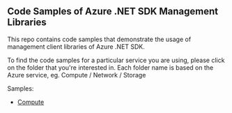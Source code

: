 ## Code Samples of Azure .NET SDK Management Libraries 

This repo contains code samples that demonstrate the usage of management client libraries of Azure .NET SDK.

To find the code samples for a particular service you are using, please click on the folder that you're interested in. Each folder name is based on the Azure service, eg. Compute / Network / Storage

Samples:
- [Compute](https://github.com/Azure-Samples/azure-samples-net-management/tree/master/samples/compute)
